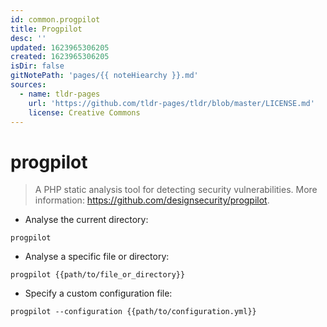 ```yaml
---
id: common.progpilot
title: Progpilot
desc: ''
updated: 1623965306205
created: 1623965306205
isDir: false
gitNotePath: 'pages/{{ noteHiearchy }}.md'
sources:
  - name: tldr-pages
    url: 'https://github.com/tldr-pages/tldr/blob/master/LICENSE.md'
    license: Creative Commons
---
```

# progpilot

> A PHP static analysis tool for detecting security vulnerabilities.
> More information: <https://github.com/designsecurity/progpilot>.

- Analyse the current directory:

`progpilot`

- Analyse a specific file or directory:

`progpilot {{path/to/file_or_directory}}`

- Specify a custom configuration file:

`progpilot --configuration {{path/to/configuration.yml}}`

